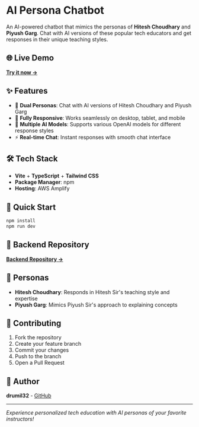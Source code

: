 # AI Persona Chatbot

An AI-powered chatbot that mimics the personas of **Hitesh Choudhary** and **Piyush Garg**. Chat with AI versions of these popular tech educators and get responses in their unique teaching styles.

## 🌐 Live Demo

[**Try it now →**](https://persona.ai.sprintup.in/)

## ✨ Features

- 🤖 **Dual Personas**: Chat with AI versions of Hitesh Choudhary and Piyush Garg
- 📱 **Fully Responsive**: Works seamlessly on desktop, tablet, and mobile
- 🧠 **Multiple AI Models**: Supports various OpenAI models for different response styles
- ⚡ **Real-time Chat**: Instant responses with smooth chat interface

## 🛠️ Tech Stack

- **Vite** + **TypeScript** + **Tailwind CSS**
- **Package Manager**: npm
- **Hosting**: AWS Amplify

## 🚀 Quick Start

```bash
npm install
npm run dev
```

## 🔗 Backend Repository

[**Backend Repository →**](https://github.com/drumil32/Persona-Chatbot-Backend)

## 👥 Personas

- **Hitesh Choudhary**: Responds in Hitesh Sir's teaching style and expertise
- **Piyush Garg**: Mimics Piyush Sir's approach to explaining concepts

## 🤝 Contributing

1. Fork the repository
2. Create your feature branch
3. Commit your changes
4. Push to the branch
5. Open a Pull Request

## 👤 Author

**drumil32** - [GitHub](https://github.com/drumil32)

---

*Experience personalized tech education with AI personas of your favorite instructors!*